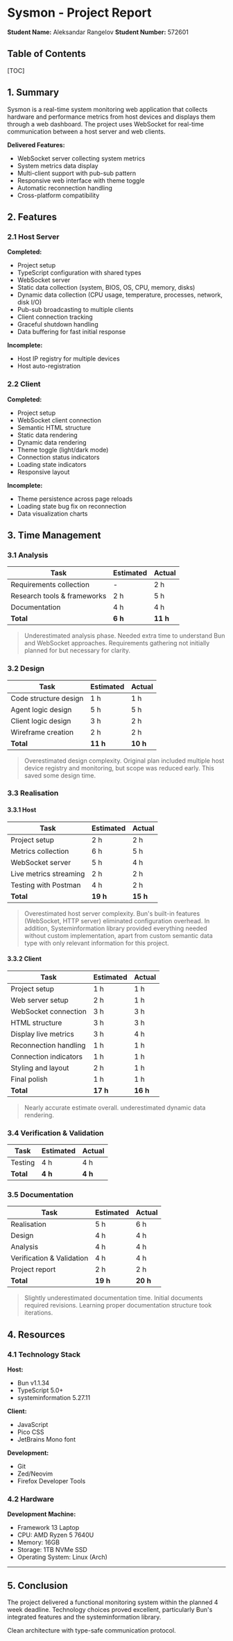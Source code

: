 # Sysmon - Project Report

**Student Name:** Aleksandar Rangelov
 **Student Number:** 572601

## Table of Contents

[TOC]

## 1. Summary

Sysmon is a real-time system monitoring web application that collects hardware and performance metrics from host devices and displays them through a web dashboard. The project uses WebSocket for real-time communication between a host server and web clients.

**Delivered Features:**

- WebSocket server collecting system metrics
- System metrics data display
- Multi-client support with pub-sub pattern
- Responsive web interface with theme toggle
- Automatic reconnection handling
- Cross-platform compatibility

## 2. Features

### 2.1 Host Server

**Completed:**

- Project setup
- TypeScript configuration with shared types
- WebSocket server
- Static data collection (system, BIOS, OS, CPU, memory, disks)
- Dynamic data collection (CPU usage, temperature, processes, network, disk I/O)
- Pub-sub broadcasting to multiple clients
- Client connection tracking
- Graceful shutdown handling
- Data buffering for fast initial response

**Incomplete:**

- Host IP registry for multiple devices
- Host auto-registration

### 2.2 Client

**Completed:**

- Project setup
- WebSocket client connection
- Semantic HTML structure
- Static data rendering
- Dynamic data rendering
- Theme toggle (light/dark mode)
- Connection status indicators
- Loading state indicators
- Responsive layout

**Incomplete:**

- Theme persistence across page reloads
- Loading state bug fix on reconnection
- Data visualization charts

## 3. Time Management

### 3.1 Analysis

| Task                        | Estimated | Actual |
| --------------------------- | --------- | ------ |
| Requirements collection     | -         | 2 h     |
| Research tools & frameworks | 2 h        | 5 h   |
| Documentation               | 4 h        | 4 h    |
| **Total**                   | **6 h**    | **11 h** |

> Underestimated analysis phase. Needed extra time to understand Bun and WebSocket approaches. Requirements gathering not initially planned  for but necessary for clarity.

### 3.2 Design

| Task                  | Estimated | Actual   |
| --------------------- | --------- | -------- |
| Code structure design | 1 h       | 1 h      |
| Agent logic design    | 5 h       | 5 h      |
| Client logic design   | 3 h       | 2 h      |
| Wireframe creation    | 2 h       | 2 h      |
| **Total**             | **11 h**  | **10 h** |

> Overestimated design complexity. Original plan included multiple host device registry and  monitoring, but scope was reduced early. This saved some design time.

### 3.3 Realisation

#### 3.3.1 Host

| Task                   | Estimated | Actual   |
| ---------------------- | --------- | -------- |
| Project setup          | 2 h       | 2 h      |
| Metrics collection     | 6 h       | 5 h      |
| WebSocket server       | 5 h       | 4 h      |
| Live metrics streaming | 2 h       | 2 h      |
| Testing with Postman   | 4 h       | 2 h      |
| **Total**              | **19 h**  | **15 h** |

> Overestimated host server complexity. Bun's built-in features (WebSocket, HTTP server) eliminated configuration overhead. In addition, Systeminformation library provided everything needed without custom implementation, apart from custom semantic data type with only relevant information for this project.

#### 3.3.2 Client

| Task                  | Estimated | Actual   |
| --------------------- | --------- | -------- |
| Project setup         | 1 h       | 1 h      |
| Web server setup      | 2 h       | 1 h      |
| WebSocket connection  | 3 h       | 3 h      |
| HTML structure        | 3 h       | 3 h      |
| Display live metrics  | 3 h       | 4 h      |
| Reconnection handling | 1 h       | 1 h      |
| Connection indicators | 1 h       | 1 h      |
| Styling and layout    | 2 h       | 1 h      |
| Final polish          | 1 h       | 1 h      |
| **Total**             | **17 h**  | **16 h** |

> Nearly accurate estimate overall. underestimated dynamic data rendering.

### 3.4 Verification & Validation

| Task      | Estimated | Actual  |
| --------- | --------- | ------- |
| Testing   | 4 h       | 4 h     |
| **Total** | **4 h**   | **4 h** |

### 3.5 Documentation

| Task                      | Estimated | Actual   |
| ------------------------- | --------- | -------- |
| Realisation               | 5 h       | 6 h      |
| Design                    | 4 h       | 4 h      |
| Analysis                  | 4 h       | 4 h      |
| Verification & Validation | 4 h       | 4 h      |
| Project report            | 2 h       | 2 h      |
| **Total**                 | **19 h**  | **20 h** |

> Slightly underestimated documentation time. Initial documents required revisions. Learning proper documentation structure took iterations.

## 4. Resources

### 4.1 Technology Stack

**Host:**

- Bun v1.1.34
- TypeScript 5.0+
- systeminformation 5.27.11

**Client:**

- JavaScript
- Pico CSS
- JetBrains Mono font

**Development:**

- Git
- Zed/Neovim
- Firefox Developer Tools

### 4.2 Hardware

**Development Machine:**

- Framework 13 Laptop
- CPU: AMD Ryzen 5 7640U
- Memory: 16GB
- Storage: 1TB NVMe SSD
- Operating System: Linux (Arch)

------

## 5. Conclusion

The project delivered a functional monitoring system within the planned 4 week deadline. Technology choices proved excellent, particularly Bun's integrated features and the systeminformation library.

Clean architecture with type-safe communication protocol.

